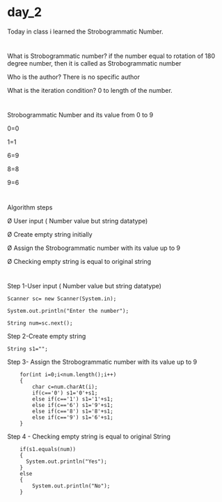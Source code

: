 # day_2

Today in class i learned the Strobogrammatic Number.
# 
What is Strobogrammatic  number?
if the number equal to rotation of 180 degree number, then it is called as Strobogrammatic  number

Who is the author?
There is no specific author

What is the iteration condition?
0 to length of the number.

#
Strobogrammatic  Number and its value from 0 to 9

0=0

1=1


6=9

8=8

9=6


#

Algorithm steps


Ø User input ( Number value but string datatype)

Ø Create empty string initially

Ø Assign the Strobogrammatic  number with its value up to 9

Ø Checking empty string is equal to original string


#
Step 1-User input ( Number value but string datatype)


    Scanner sc= new Scanner(System.in);

    System.out.println("Enter the number");

    String num=sc.next();


Step  2-Create empty string


    String s1="";


Step 3- Assign the Strobogrammatic  number with its value up to 9



        for(int i=0;i<num.length();i++)
        {
            char c=num.charAt(i);
            if(c=='0') s1='0'+s1;
            else if(c=='1') s1='1'+s1;
            else if(c=='6') s1='9'+s1;
            else if(c=='8') s1='8'+s1;
            else if(c=='9') s1='6'+s1;
        }

Step 4 - Checking empty string is equal to original String 
        
        if(s1.equals(num))
        {
          System.out.println("Yes");
        }
        else
        {
            System.out.println("No");
        }



        
